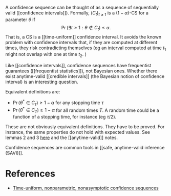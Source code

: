 
A confidence sequence can be thought of as a sequence of sequentially valid [[confidence intervals]]). Formally, $(C_t)_{t\geq 1}$ is a $(1-\alpha)$-CS for a parameter $\theta$ if
$$
\Pr(\exists t\geq 1: \theta \notin C_t) \leq \alpha.
$$
That is, a CS is a [[time-uniform]] confidence interval. It avoids the known problem with confidence intervals that, if they are computed at different times, they risk contradicting themselves (eg an interval computed at time $t_1$ might not overlap with one at time $t_2$. )

Like [[confidence intervals]], confidence sequences have frequentist guarantees ([[frequentist statistics]]), not Bayesian ones. Whether there exist anytime-valid [[credible intervals]] (the Bayesian notion of confidence interval) is an interesting question. 

Equivalent definitions are: 
- $\Pr(\theta^* \in C_\tau)\geq 1-\alpha$ for any stopping time $\tau$ 
- $\Pr(\theta^*\in C_T)\geq 1-\alpha$ for all random times $T$. A random time could be a function of a stopping time, for instance (eg $\tau/2$). 

These are not obviously equivalent definitions. They have to be proved. For instance, the same properties do not hold with expected values. See lemmas 2 and 3 [here](https://arxiv.org/pdf/2009.03167.pdf) and the [[anytime-valid]] notes. 

Confidence sequences are common tools in [[safe, anytime-valid inference (SAVI)]]. 



# References 

- [Time-uniform, nonparametric, nonasymptotic confidence sequences](https://arxiv.org/abs/1810.08240) 